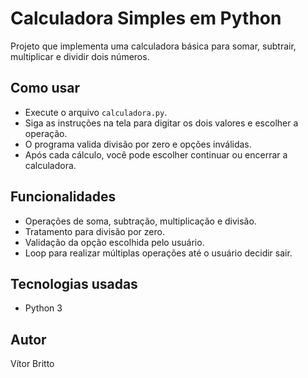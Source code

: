 # Calculadora Simples em Python

Projeto que implementa uma calculadora básica para somar, subtrair, multiplicar e dividir dois números.

## Como usar

- Execute o arquivo `calculadora.py`.
- Siga as instruções na tela para digitar os dois valores e escolher a operação.
- O programa valida divisão por zero e opções inválidas.
- Após cada cálculo, você pode escolher continuar ou encerrar a calculadora.

## Funcionalidades

- Operações de soma, subtração, multiplicação e divisão.
- Tratamento para divisão por zero.
- Validação da opção escolhida pelo usuário.
- Loop para realizar múltiplas operações até o usuário decidir sair.

## Tecnologias usadas

- Python 3

## Autor

Vítor Britto
